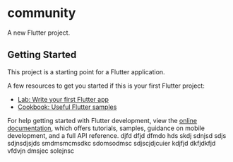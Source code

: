 # community

A new Flutter project.

## Getting Started

This project is a starting point for a Flutter application.

A few resources to get you started if this is your first Flutter project:

- [Lab: Write your first Flutter app](https://docs.flutter.dev/get-started/codelab)
- [Cookbook: Useful Flutter samples](https://docs.flutter.dev/cookbook)

For help getting started with Flutter development, view the
[online documentation](https://docs.flutter.dev/), which offers tutorials,
samples, guidance on mobile development, and a full API reference.
djfd
dfjd
dfmdo hds skdj sdnjsd sdjs
sdjnsdjsjds
smdmsmcmsdkc sdomsodmsc sdjscjdjcuier kdjfjd dkfjdkfjd vfdvjn dmsjec solejnsc 
